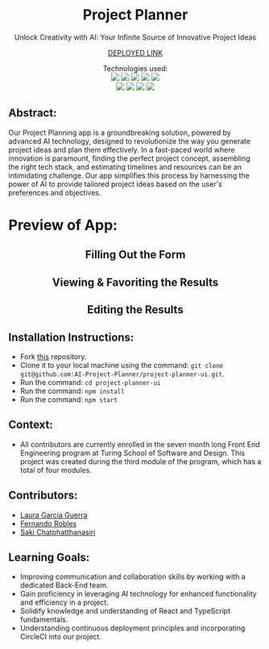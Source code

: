 <div align="center">
<h1> Project Planner</h1>
Unlock Creativity with AI: Your Infinite Source of Innovative Project Ideas

[DEPLOYED LINK](https://project-planner-ui.vercel.app/)

Technologies used:<br>
  <img src="https://img.shields.io/badge/React-20232A?style=for-the-badge&logo=react&logoColor=61DAFB" />
  <img src="https://img.shields.io/badge/CSS3-1572B6?style=for-the-badge&logo=css3&logoColor=white" />
  <img src="https://img.shields.io/badge/HTML5-E34F26?style=for-the-badge&logo=html5&logoColor=white" />
  <img src="https://img.shields.io/badge/chatGPT-74aa9c?style=for-the-badge&logo=openai&logoColor=white" />
  <img src="https://img.shields.io/badge/-cypress-%23E5E5E5?style=for-the-badge&logo=cypress&logoColor=058a5e" />
  <br>
  <img src="https://img.shields.io/badge/TypeScript-007ACC?style=for-the-badge&logo=typescript&logoColor=white" />
  <img src="https://img.shields.io/badge/NPM-%23CB3837.svg?style=for-the-badge&logo=npm&logoColor=white"/>
  <img src="https://img.shields.io/badge/React_Router-CA4245?style=for-the-badge&logo=react-router&logoColor=white"/>
  <img src="https://img.shields.io/badge/vercel-%23000000.svg?style=for-the-badge&logo=vercel&logoColor=white"/>
</div>

## Abstract: 
Our Project Planning app is a groundbreaking solution, powered by advanced AI technology, designed to revolutionize the way you generate project ideas and plan them effectively. In a fast-paced world where innovation is paramount, finding the perfect project concept, assembling the right tech stack, and estimating timelines and resources can be an intimidating challenge. Our app simplifies this process by harnessing the power of AI to provide tailored project ideas based on the user's preferences and objectives.

# Preview of App:
 <div align='center'> 
  <h2>Filling Out the Form </h2>

  <h2>Viewing & Favoriting the Results</h2>

  <h2>Editing the Results</h2>

 </div>

## Installation Instructions:
- Fork [this](https://github.com/AI-Project-Planner/project-planner-ui) repository. 
- Clone it to your local machine using the command: `git clone git@github.com:AI-Project-Planner/project-planner-ui.git`.
- Run the command: `cd project-planner-ui`
- Run the command: `npm install`
- Run the command: `npm start`

## Context:
- All contributors are currently enrolled in the seven month long Front End Engineering program at Turing School of Software and Design. This project was created during the third module of the program, which has a total of four modules. 

## Contributors:
- [Laura Garcia Guerra](https://github.com/lauraguerra1)
- [Fernando Robles](https://github.com/fernandorobles97)
- [Saki Chatphatthanasiri](https://github.com/sakisandrac)

## Learning Goals:
- Improving communication and collaboration skills by working with a dedicated Back-End team.
- Gain proficiency in leveraging AI technology for enhanced functionality and efficiency in a project.
- Solidify knowledge and understanding of React and TypeScript fundamentals.
- Understanding continuous deployment principles and incorporating CircleCI into our project.